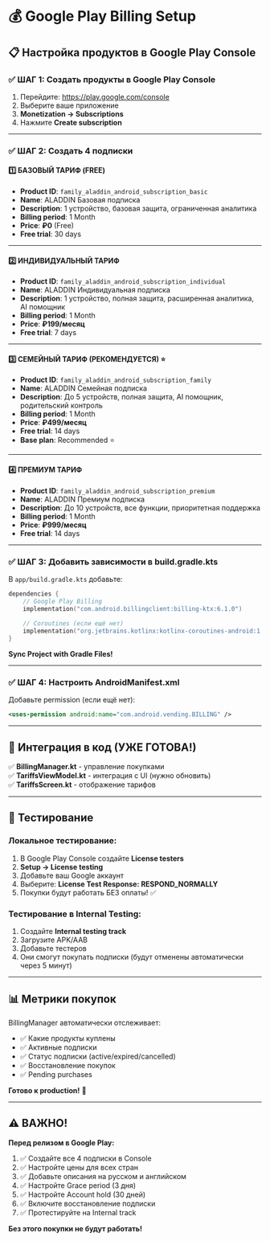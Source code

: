 # 💰 Google Play Billing Setup

## 📋 Настройка продуктов в Google Play Console

### ✅ ШАГ 1: Создать продукты в Google Play Console

1. Перейдите: https://play.google.com/console
2. Выберите ваше приложение
3. **Monetization → Subscriptions**
4. Нажмите **Create subscription**

---

### ✅ ШАГ 2: Создать 4 подписки

#### 1️⃣ БАЗОВЫЙ ТАРИФ (FREE)

- **Product ID**: `family_aladdin_android_subscription_basic`
- **Name**: ALADDIN Базовая подписка
- **Description**: 1 устройство, базовая защита, ограниченная аналитика
- **Billing period**: 1 Month
- **Price**: **₽0** (Free)
- **Free trial**: 30 days

---

#### 2️⃣ ИНДИВИДУАЛЬНЫЙ ТАРИФ

- **Product ID**: `family_aladdin_android_subscription_individual`
- **Name**: ALADDIN Индивидуальная подписка
- **Description**: 1 устройство, полная защита, расширенная аналитика, AI помощник
- **Billing period**: 1 Month
- **Price**: **₽199/месяц**
- **Free trial**: 7 days

---

#### 3️⃣ СЕМЕЙНЫЙ ТАРИФ (РЕКОМЕНДУЕТСЯ) ⭐

- **Product ID**: `family_aladdin_android_subscription_family`
- **Name**: ALADDIN Семейная подписка
- **Description**: До 5 устройств, полная защита, AI помощник, родительский контроль
- **Billing period**: 1 Month
- **Price**: **₽499/месяц**
- **Free trial**: 14 days
- **Base plan**: Recommended ⭐

---

#### 4️⃣ ПРЕМИУМ ТАРИФ

- **Product ID**: `family_aladdin_android_subscription_premium`
- **Name**: ALADDIN Премиум подписка
- **Description**: До 10 устройств, все функции, приоритетная поддержка
- **Billing period**: 1 Month
- **Price**: **₽999/месяц**
- **Free trial**: 14 days

---

### ✅ ШАГ 3: Добавить зависимости в build.gradle.kts

В `app/build.gradle.kts` добавьте:

```kotlin
dependencies {
    // Google Play Billing
    implementation("com.android.billingclient:billing-ktx:6.1.0")
    
    // Coroutines (если ещё нет)
    implementation("org.jetbrains.kotlinx:kotlinx-coroutines-android:1.7.3")
}
```

**Sync Project with Gradle Files!**

---

### ✅ ШАГ 4: Настроить AndroidManifest.xml

Добавьте permission (если ещё нет):

```xml
<uses-permission android:name="com.android.vending.BILLING" />
```

---

## 🔧 Интеграция в код (УЖЕ ГОТОВА!)

✅ **BillingManager.kt** - управление покупками  
✅ **TariffsViewModel.kt** - интеграция с UI (нужно обновить)  
✅ **TariffsScreen.kt** - отображение тарифов  

---

## 🧪 Тестирование

### Локальное тестирование:

1. В Google Play Console создайте **License testers**
2. **Setup → License testing**
3. Добавьте ваш Google аккаунт
4. Выберите: **License Test Response: RESPOND_NORMALLY**
5. Покупки будут работать БЕЗ оплаты! ✅

### Тестирование в Internal Testing:

1. Создайте **Internal testing track**
2. Загрузите APK/AAB
3. Добавьте тестеров
4. Они смогут покупать подписки (будут отменены автоматически через 5 минут)

---

## 📊 Метрики покупок

BillingManager автоматически отслеживает:
- ✅ Какие продукты куплены
- ✅ Активные подписки
- ✅ Статус подписки (active/expired/cancelled)
- ✅ Восстановление покупок
- ✅ Pending purchases

**Готово к production!** 🚀

---

## ⚠️ ВАЖНО!

**Перед релизом в Google Play:**

1. ✅ Создайте все 4 подписки в Console
2. ✅ Настройте цены для всех стран
3. ✅ Добавьте описания на русском и английском
4. ✅ Настройте Grace period (3 дня)
5. ✅ Настройте Account hold (30 дней)
6. ✅ Включите восстановление подписки
7. ✅ Протестируйте на Internal track

**Без этого покупки не будут работать!**




